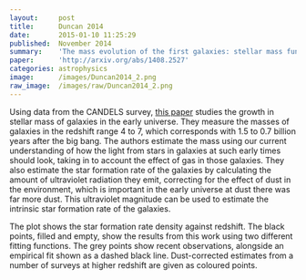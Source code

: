 ```yaml
---
layout:     post
title:      Duncan 2014
date:       2015-01-10 11:25:29
published:  November 2014
summary:    'The mass evolution of the first galaxies: stellar mass functions and star formation rates at 4 < z < 7 in the CANDELS GOODS-South field'
paper:      'http://arxiv.org/abs/1408.2527'
categories: astrophysics
image:      /images/Duncan2014_2.png
raw_image:  /images/raw/Duncan2014_2.png
---
```


Using data from the CANDELS survey, <a href="{{ page.paper }}" target="blank">this paper</a> studies the growth in stellar mass of galaxies in the early universe. They measure the masses of galaxies in the redshift range 4 to 7, which corresponds with 1.5 to 0.7 billion years after the big bang. The authors estimate the mass using our current understanding of how the light from stars in galaxies at such early times should look, taking in to account the effect of gas in those galaxies. They also estimate the star formation rate of the galaxies by calculating the amount of ultraviolet radiation they emit, correcting for the effect of dust in the environment, which is important in the early universe at dust there was far more dust. This ultraviolet magnitude can be used to estimate the intrinsic star formation rate of the galaxies.

The plot shows the star formation rate density against redshift. The black points, filled and empty, show the results from this work using two different fitting functions. The grey points show recent observations, alongside an empirical fit shown as a dashed black line. Dust-corrected estimates from a number of surveys at higher redshift are given as coloured points.
